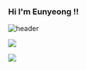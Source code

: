 ### Hi I'm Eunyeong !!

![header](https://capsule-render.vercel.app/api?type=rounded&color=auto&height=300&section=header&text=ChoiEunYeong&fontSize=90)

<img src="https://img.shields.io/badge/Python-3766AB?style=flat-square&logo=Python&logoColor=white"/></a>

<img src="https://img.shields.io/badge/C++-00599C?style=flat-square&logo=C%2B%2B&logoColor=white"/></a>

<!--
**nokcharathae/nokcharathae** is a ✨ _special_ ✨ repository because its `README.md` (this file) appears on your GitHub profile.

Here are some ideas to get you started:

- 🔭 I’m currently working on ...
- 🌱 I’m currently learning ...
- 👯 I’m looking to collaborate on ...
- 🤔 I’m looking for help with ...
- 💬 Ask me about ...
- 📫 How to reach me: ...
- 😄 Pronouns: ...
- ⚡ Fun fact: ...
-->

